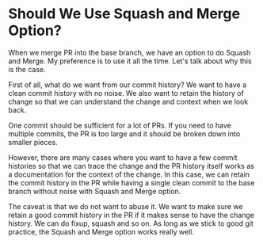 # Should We Use Squash and Merge Option?

When we merge PR into the base branch, we have an option to do Squash and Merge. My preference is to use it all the time. Let's talk about why this is the case.
 
First of all, what do we want from our commit history? We want to have a clean commit history with no noise. We also want to retain the history of change so that we can understand the change and context when we look back.
 
One commit should be sufficient for a lot of PRs. If you need to have multiple commits, the PR is too large and it should be broken down into smaller pieces.
 
However, there are many cases where you want to have a few commit histories so that we can trace the change and the PR history itself works as a documentation for the context of the change. In this case, we can retain the commit history in the PR while having a single clean commit to the base branch without noise with Squash and Merge option.
 
The caveat is that we do not want to abuse it. We want to make sure we retain a good commit history in the PR if it makes sense to have the change history. We can do fixup, squash and so on. As long as we stick to good git practice, the Squash and Merge option works really well.



